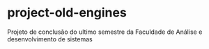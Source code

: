 # project-old-engines
Projeto de conclusão do ultimo semestre da Faculdade de Análise e desenvolvimento de sistemas
